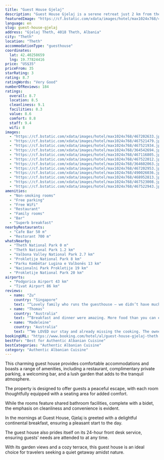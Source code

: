 ```yaml
---
title: "Guest House Gjelaj"
description: "Guest House Gjelaj is a serene retreat just 2 km from the breathtaking Theth National Park in Theth."
featuredImage: "https://cf.bstatic.com/xdata/images/hotel/max1024x768/467202633.jpg?k=ea4864579333c67ed1bc5b13b50a3ca85773e53ed61fea12b20ba66d82d51acb&o=&hp=1"
language: en
slug: guest-house-gjelaj
address: "Gjelaj Theth, 4018 Theth, Albania"
city: "Theth"
location: "Theth"
accommodationType: "guesthouse"
coordinates:
  lat: 42.40258659
  lng: 19.77824416
price: "US$35"
priceFrom: 35
starRating: 3
rating: 8.7
ratingWords: "Very Good"
numberOfReviews: 184
ratings:
  overall: 8.7
  location: 8.5
  cleanliness: 9.1
  facilities: 8.3
  value: 8.6
  comfort: 8.8
  staff: 9.4
  wifi: 8
images:
  - "https://cf.bstatic.com/xdata/images/hotel/max1024x768/467202633.jpg?k=ea4864579333c67ed1bc5b13b50a3ca85773e53ed61fea12b20ba66d82d51acb&o=&hp=1"
  - "https://cf.bstatic.com/xdata/images/hotel/max1024x768/467521479.jpg?k=1aea3718ef92d8824abb413c32bc298a719e8f92d0e1205515cd39ece924f27b&o=&hp=1"
  - "https://cf.bstatic.com/xdata/images/hotel/max1024x768/467521934.jpg?k=f44f1f1b238029da8f0af3ef5ea62aa450b546911390101a4dac4aa720c3b0e7&o=&hp=1"
  - "https://cf.bstatic.com/xdata/images/hotel/max1024x768/364542694.jpg?k=0850d72734984704a3709de5b51ceeb31e1afca4d8c29e967140a82fd96f6d57&o=&hp=1"
  - "https://cf.bstatic.com/xdata/images/hotel/max1024x768/467116805.jpg?k=829c071803792a421edc6d1797573e0282ed9fe3c812ed208225d1f6425ddb0c&o=&hp=1"
  - "https://cf.bstatic.com/xdata/images/hotel/max1024x768/467522012.jpg?k=ffb9f3d1647c65728f70a476e416ec6cb6107ad4ca36f6a3f684fb593aaab4c9&o=&hp=1"
  - "https://cf.bstatic.com/xdata/images/hotel/max1024x768/364602063.jpg?k=f125cd270165422b2bb205e4e4019b8240d3a9a062ad4a50381be294b887cf66&o=&hp=1"
  - "https://cf.bstatic.com/xdata/images/hotel/max1024x768/467202953.jpg?k=73a76fb7a4a9c21d49ff867ed0dc0645abe29ff91b76ff11f8504baf48c89020&o=&hp=1"
  - "https://cf.bstatic.com/xdata/images/hotel/max1024x768/490026036.jpg?k=3883f36ec6f9285ad9a415328299087847985282e0d7501bad7dde93d400d4bd&o=&hp=1"
  - "https://cf.bstatic.com/xdata/images/hotel/max1024x768/468952813.jpg?k=9703aba28d1c063096474ee03008d3a6b0f4ec39509fb5992f1a38d8a4c07d6f&o=&hp=1"
  - "https://cf.bstatic.com/xdata/images/hotel/max1024x768/467523008.jpg?k=50971c507b6e0188b2fa9915c2b1adce2c5a1afa35f8462339e74b10c2b5b78a&o=&hp=1"
  - "https://cf.bstatic.com/xdata/images/hotel/max1024x768/467522943.jpg?k=7769d6adfa932e63d8aeff0ee187dcc19e6c5690f6f72e28c612800a793b21bb&o=&hp=1"
amenities:
  - "Non-smoking rooms"
  - "Free parking"
  - "Free WiFi"
  - "Restaurant"
  - "Family rooms"
  - "Bar"
  - "Superb breakfast"
nearbyRestaurants:
  - "Cafe Bar 50 m"
  - "Restorant 700 m"
whatsNearby:
  - "Theth National Park 0 m"
  - "Theth National Park 1.2 km"
  - "Valbona Valley National Park 2.7 km"
  - "Prokletije National Park 8 km"
  - "Parku Kombëtar Lugina e Valbonës 13 km"
  - "Nacionalni Park Prokletije 19 km"
  - "Prokletije National Park 20 km"
airports:
  - "Podgorica Airport 43 km"
  - "Tivat Airport 86 km"
reviews:
  - name: "Zu"
    country: "Singapore"
    text: "“Lovely family who runs the guesthouse — we didn’t have much common language between us as I don’t speak Albanian but they were so kind and lovely and treated me as if I was already part of the family. Thanks for the wonderful stay!”"
  - name: "Thomas"
    country: "Australia"
    text: "“Breakfast and dinner were amazing. More food than you can eat and all of it freshly cooked by the host. A lot of the vegetables were homegrown and were delicious. The bread was still warm it was so fresh. Clean and modern bathroom with nothing...”"
  - name: "Madeleine"
    country: "Australia"
    text: "“We LOVED our stay and already missing the cooking. The owners were so welcoming and it felt like we were back at home being looked after by our mum! After a big day of hiking, the dinner was perfect! We’ll be dreaming of the pork chops for a long...”"
bookingURL: "https://www.booking.com/hotel/al/guest-house-gjelaj-theth.en-gb.html?aid=8035640"
bestFor: "Best for Authentic Albanian Cuisine"
bestCategories: "Authentic Albanian Cuisine"
category: "Authentic Albanian Cuisine"
---
```


This charming guest house provides comfortable accommodations and boasts a range of amenities, including a restaurant, complimentary private parking, a welcoming bar, and a lush garden that adds to the tranquil atmosphere. 

The property is designed to offer guests a peaceful escape, with each room thoughtfully equipped with a seating area for added comfort. 

While the rooms feature shared bathroom facilities, complete with a bidet, the emphasis on cleanliness and convenience is evident. 

In the mornings at Guest House, Gjelaj is greeted with a delightful continental breakfast, ensuring a pleasant start to the day. 

The guest house also prides itself on its 24-hour front desk service, ensuring guests' needs are attended to at any time. 

With its garden views and a cozy terrace, this guest house is an ideal choice for travelers seeking a quiet getaway amidst nature.